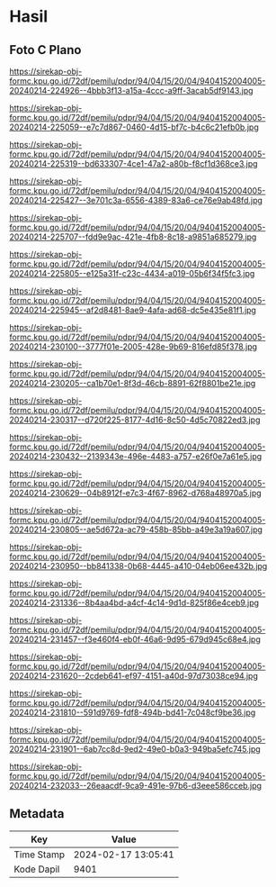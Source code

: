 # Hasil

## Foto C Plano

https://sirekap-obj-formc.kpu.go.id/72df/pemilu/pdpr/94/04/15/20/04/9404152004005-20240214-224926--4bbb3f13-a15a-4ccc-a9ff-3acab5df9143.jpg

https://sirekap-obj-formc.kpu.go.id/72df/pemilu/pdpr/94/04/15/20/04/9404152004005-20240214-225059--e7c7d867-0460-4d15-bf7c-b4c6c21efb0b.jpg

https://sirekap-obj-formc.kpu.go.id/72df/pemilu/pdpr/94/04/15/20/04/9404152004005-20240214-225319--bd633307-4ce1-47a2-a80b-f8cf1d368ce3.jpg

https://sirekap-obj-formc.kpu.go.id/72df/pemilu/pdpr/94/04/15/20/04/9404152004005-20240214-225427--3e701c3a-6556-4389-83a6-ce76e9ab48fd.jpg

https://sirekap-obj-formc.kpu.go.id/72df/pemilu/pdpr/94/04/15/20/04/9404152004005-20240214-225707--fdd9e9ac-421e-4fb8-8c18-a9851a685279.jpg

https://sirekap-obj-formc.kpu.go.id/72df/pemilu/pdpr/94/04/15/20/04/9404152004005-20240214-225805--e125a31f-c23c-4434-a019-05b6f34f5fc3.jpg

https://sirekap-obj-formc.kpu.go.id/72df/pemilu/pdpr/94/04/15/20/04/9404152004005-20240214-225945--af2d8481-8ae9-4afa-ad68-dc5e435e81f1.jpg

https://sirekap-obj-formc.kpu.go.id/72df/pemilu/pdpr/94/04/15/20/04/9404152004005-20240214-230100--3777f01e-2005-428e-9b69-816efd85f378.jpg

https://sirekap-obj-formc.kpu.go.id/72df/pemilu/pdpr/94/04/15/20/04/9404152004005-20240214-230205--ca1b70e1-8f3d-46cb-8891-62f8801be21e.jpg

https://sirekap-obj-formc.kpu.go.id/72df/pemilu/pdpr/94/04/15/20/04/9404152004005-20240214-230317--d720f225-8177-4d16-8c50-4d5c70822ed3.jpg

https://sirekap-obj-formc.kpu.go.id/72df/pemilu/pdpr/94/04/15/20/04/9404152004005-20240214-230432--2139343e-496e-4483-a757-e26f0e7a61e5.jpg

https://sirekap-obj-formc.kpu.go.id/72df/pemilu/pdpr/94/04/15/20/04/9404152004005-20240214-230629--04b8912f-e7c3-4f67-8962-d768a48970a5.jpg

https://sirekap-obj-formc.kpu.go.id/72df/pemilu/pdpr/94/04/15/20/04/9404152004005-20240214-230805--ae5d672a-ac79-458b-85bb-a49e3a19a607.jpg

https://sirekap-obj-formc.kpu.go.id/72df/pemilu/pdpr/94/04/15/20/04/9404152004005-20240214-230950--bb841338-0b68-4445-a410-04eb06ee432b.jpg

https://sirekap-obj-formc.kpu.go.id/72df/pemilu/pdpr/94/04/15/20/04/9404152004005-20240214-231336--8b4aa4bd-a4cf-4c14-9d1d-825f86e4ceb9.jpg

https://sirekap-obj-formc.kpu.go.id/72df/pemilu/pdpr/94/04/15/20/04/9404152004005-20240214-231457--f3e460f4-eb0f-46a6-9d95-679d945c68e4.jpg

https://sirekap-obj-formc.kpu.go.id/72df/pemilu/pdpr/94/04/15/20/04/9404152004005-20240214-231620--2cdeb641-ef97-4151-a40d-97d73038ce94.jpg

https://sirekap-obj-formc.kpu.go.id/72df/pemilu/pdpr/94/04/15/20/04/9404152004005-20240214-231810--591d9769-fdf8-494b-bd41-7c048cf9be36.jpg

https://sirekap-obj-formc.kpu.go.id/72df/pemilu/pdpr/94/04/15/20/04/9404152004005-20240214-231901--6ab7cc8d-9ed2-49e0-b0a3-949ba5efc745.jpg

https://sirekap-obj-formc.kpu.go.id/72df/pemilu/pdpr/94/04/15/20/04/9404152004005-20240214-232033--26eaacdf-9ca9-491e-97b6-d3eee586cceb.jpg


## Metadata

| Key        | Value               |
| ---------- | ------------------- |
| Time Stamp | 2024-02-17 13:05:41 |
| Kode Dapil | 9401                |



